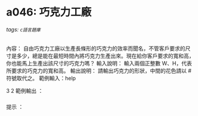 # a046: 巧克力工廠
###### tags: `c語言題庫`
內容：
自由巧克力工廠以生產長條形的巧克力的效率而聞名，不管客戶要求的尺寸是多少，總是能在最短時間內將巧克力生產出來。現在給你客戶要求的寬和高，你也能馬上生產出該尺寸的巧克力嗎？
輸入說明：
輸入兩個正整數 W、H，代表所要求的巧克力的寬和高。
輸出說明：
請輸出巧克力的形狀，中間的花色請以 # 符號取代之。
範例輸入：help

3 2
範例輸出 ：

###
###
提示 ：

